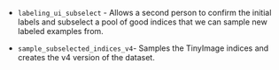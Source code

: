* `labeling_ui_subselect` - Allows a second person to confirm the initial labels and subselect a pool
of good indices that we can sample new labeled examples from.

* `sample_subselected_indices_v4`- Samples the TinyImage indices and creates the v4 version of the dataset.
 
